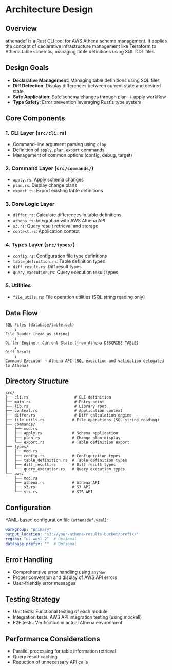 # Architecture Design

## Overview

athenadef is a Rust CLI tool for AWS Athena schema management.
It applies the concept of declarative infrastructure management like Terraform to Athena table schemas, managing table definitions using SQL DDL files.

## Design Goals

- **Declarative Management**: Managing table definitions using SQL files
- **Diff Detection**: Display differences between current state and desired state
- **Safe Application**: Safe schema changes through plan -> apply workflow
- **Type Safety**: Error prevention leveraging Rust's type system

## Core Components

### 1. CLI Layer (`src/cli.rs`)
- Command-line argument parsing using `clap`
- Definition of `apply`, `plan`, `export` commands
- Management of common options (config, debug, target)

### 2. Command Layer (`src/commands/`)
- `apply.rs`: Apply schema changes
- `plan.rs`: Display change plans
- `export.rs`: Export existing table definitions

### 3. Core Logic Layer
- `differ.rs`: Calculate differences in table definitions
- `athena.rs`: Integration with AWS Athena API
- `s3.rs`: Query result retrieval and storage
- `context.rs`: Application context

### 4. Types Layer (`src/types/`)
- `config.rs`: Configuration file type definitions
- `table_definition.rs`: Table definition types
- `diff_result.rs`: Diff result types
- `query_execution.rs`: Query execution result types

### 5. Utilities
- `file_utils.rs`: File operation utilities (SQL string reading only)

## Data Flow

```
SQL Files (database/table.sql)
    ↓
File Reader (read as string)
    ↓
Differ Engine ← Current State (from Athena DESCRIBE TABLE)
    ↓
Diff Result
    ↓
Command Executor → Athena API (SQL execution and validation delegated to Athena)
```

## Directory Structure

```
src/
├── cli.rs                    # CLI definition
├── main.rs                   # Entry point
├── lib.rs                    # Library root
├── context.rs                # Application context
├── differ.rs                 # Diff calculation engine
├── file_utils.rs            # File operations (SQL string reading)
├── commands/
│   ├── mod.rs
│   ├── apply.rs             # Schema application
│   ├── plan.rs              # Change plan display
│   └── export.rs            # Table definition export
├── types/
│   ├── mod.rs
│   ├── config.rs            # Configuration types
│   ├── table_definition.rs  # Table definition types
│   ├── diff_result.rs       # Diff result types
│   └── query_execution.rs   # Query execution types
└── aws/
    ├── mod.rs
    ├── athena.rs            # Athena API
    ├── s3.rs                # S3 API
    └── sts.rs               # STS API
```

## Configuration

YAML-based configuration file (`athenadef.yaml`):

```yaml
workgroup: "primary"
output_location: "s3://your-athena-results-bucket/prefix/"
region: "us-west-2"  # Optional
database_prefix: ""  # Optional
```

## Error Handling

- Comprehensive error handling using `anyhow`
- Proper conversion and display of AWS API errors
- User-friendly error messages

## Testing Strategy

- Unit tests: Functional testing of each module
- Integration tests: AWS API integration testing (using mockall)
- E2E tests: Verification in actual Athena environment

## Performance Considerations

- Parallel processing for table information retrieval
- Query result caching
- Reduction of unnecessary API calls
